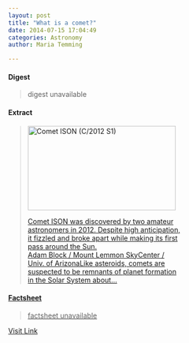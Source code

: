 ```yaml
---
layout: post
title: "What is a comet?"
date: 2014-07-15 17:04:49
categories: Astronomy
author: Maria Temming

---
```



#### Digest
>digest unavailable

#### Extract
><div id="attachment_255423683" style="width: 310px" class="wp-caption alignright"><a href="http://d366w3m5tf0813.cloudfront.net/wp-content/uploads/Comet_ISON_Block.jpg"><img class="size-medium wp-image-255423683" src="http://d366w3m5tf0813.cloudfront.net/wp-content/uploads/Comet_ISON_Block-300x171.jpg" alt="Comet ISON (C/2012 S1)" width="300" height="171" /><p class="wp-caption-text">Comet ISON was discovered by two amateur astronomers in 2012. Despite high anticipation, it fizzled and broke apart while making its first pass around the Sun.<br />Adam Block / Mount Lemmon SkyCenter / Univ. of ArizonaLike <a href="/astronomy-resources/asteroids-come/">asteroids, comets are suspected to be remnants of planet formation in the Solar System about...

#### Factsheet
>factsheet unavailable

[Visit Link](http://www.skyandtelescope.com/astronomy-resources/comets-come/)


